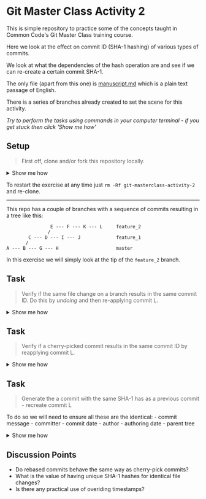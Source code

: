 # Git Master Class Activity 2 

This is simple repository to practice some of the concepts taught in Common Code's Git Master Class training course.

Here we look at the effect on commit ID (SHA-1 hashing) of various types of commits.

We look at what the dependencies of the hash operation are and see if we can re-create a certain commit SHA-1.

The only file (apart from this one) is [manuscript.md](https://github.com/commoncode/git-masterclass-activity-1/blob/master/manuscript.md) which is a plain text passage of English.

There is a series of branches already created to set the scene for this activity.

_Try to perform the tasks using commands in your computer terminal - if you get stuck then click 'Show me how'_ 

## Setup

> First off, clone and/or fork this repository locally.

<details><summary>Show me how</summary>
    
    mkdir commoncode
    cd commoncode
    git clone git@github.com:commoncode/git-masterclass-activity-2.git
    cd git-masterclass-activity-2
    
</details>

To restart the exercise at any time just `rm -Rf git-masterclass-activity-2` and re-clone.

-------------------------

This repo has a couple of branches with a sequence of commits resulting in a tree like this:

```
                E --- F --- K --- L     feature_2
               /
        C --- D --- I --- J             feature_1
       /
A --- B --- G --- H                     master

```

In this exercise we will simply look at the tip of the `feature_2` branch.

## Task
>Verify if the same file change on a branch results in the same commit ID.  Do this by _undoing_ and then re-applying commit L.

<details><summary>Show me how</summary>

    git checkout feature_2

    # Copy the last commit info
    git log -n 1 > L.txt

    # See the last change
    git diff HEAD~1

    # Undo the last commit
    git reset --hard HEAD~1

    # Manually redo the commit - s/George/Gary in vim manuscript.md 
    # check the unstaged change then check in
    git diff
    git add manuscript.md 
    git commit -m "L' Gary"

    # Compare the changes
    git log -n 1 > L1.txt
    diff L1.txt L.txt

</details>

## Task
>Verify if a cherry-picked commit results in the same commit ID by reapplying commit L.

<details><summary>Show me how</summary>

    git checkout feature_2

    # Copy the last commit info
    git log -n 1 > L.txt

    # See the last change
    git diff HEAD~1

    # Undo the last commit
    git reset --hard HEAD~1

    git cherry-pick 324c9754d092a8a279714be5bf015ffbcf659c3a

    # Compare the changes
    git log -n 1 > L2.txt
    diff L2.txt L.txt

</details>

## Task
>Generate the a commit with the same SHA-1 has as a previous commit - recreate commit L

To do so we will need to ensure all these are the identical:
    - commit message
    - committer
    - commit date
    - author
    - authoring date
    - parent tree

<details><summary>Show me how</summary>

    git checkout feature_2

    # Copy the last commit info with full details
    git log --pretty=fuller -n 1 > LF.txt

    # Undo the last commit
    git reset --hard HEAD~1

    # Manually redo the commit - s/George/Gary in vim manuscript.md 
    # check the unstaged change then check in
    git diff
    git add manuscript.md 

    # see https://git-scm.com/docs/git-commit-tree
    GIT_COMMITTER_DATE="Fri May 31 17:09:41 2019 +1000" git commit -m "L - Gary" --date "Fri May 31 17:09:41 2019 +1000"

    # Compare the changes
    git log --pretty=fuller -n 1 > LF1.txt
    diff LF1.txt LF.txt

</details>

## Discussion Points
- Do rebased commits behave the same way as cherry-pick commits?
- What is the value of having unique SHA-1 hashes for identical file changes?
- Is there any practical use of overiding timestamps?
